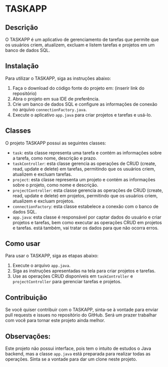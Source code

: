 
# TASKAPP

## Descrição

O TASKAPP é um aplicativo de gerenciamento de tarefas que permite que os usuários criem, atualizem, excluam e listem tarefas e projetos em um banco de dados SQL.

## Instalação

Para utilizar o TASKAPP, siga as instruções abaixo:

1. Faça o download do código fonte do projeto em: (inserir link do repositório)
2. Abra o projeto em sua IDE de preferência.
3. Crie um banco de dados SQL e configure as informações de conexão no arquivo `connectionFactory.java`.
4. Execute o aplicativo `app.java` para criar projetos e tarefas e usá-lo.

## Classes

O projeto TASKAPP possui as seguintes classes:

- `task`: esta classe representa uma tarefa e contém as informações sobre a tarefa, como nome, descrição e prazo.
- `taskController`: esta classe gerencia as operações de CRUD (create, read, update e delete) em tarefas, permitindo que os usuários criem, atualizem e excluam tarefas.
- `project`: esta classe representa um projeto e contém as informações sobre o projeto, como nome e descrição.
- `projectController`: esta classe gerencia as operações de CRUD (create, read, update e delete) em projetos, permitindo que os usuários criem, atualizem e excluam projetos.
- `connectionFactory`: esta classe estabelece a conexão com o banco de dados SQL.
- `app.java`: esta classe é responsável por captar dados do usuário e criar projetos e tarefas, bem como executar as operações CRUD em projetos e tarefas.
está também, vai tratar os dados para que não ocorra erros.

## Como usar

Para usar o TASKAPP, siga as etapas abaixo:

1. Execute o arquivo `app.java`.
2. Siga as instruções apresentadas na tela para criar projetos e tarefas.
3. Use as operações CRUD disponíveis em `taskController` e `projectController` para gerenciar tarefas e projetos.

## Contribuição

Se você quiser contribuir com o TASKAPP, sinta-se à vontade para enviar pull requests e issues no repositório do GitHub. Será um prazer trabalhar com você para tornar este projeto ainda melhor.

## Observações:

Este projeto não possui interface, pois tem o intuito de estudos o Java backend, mas a classe `app.java` está preparada para realizar todas as operações. Sinta se a vontade para dar um clone neste projeto.
